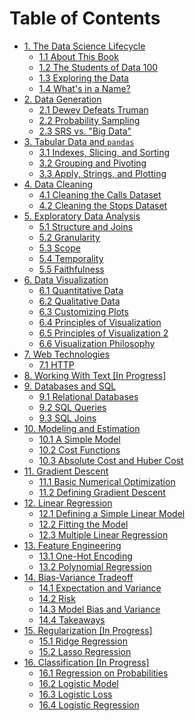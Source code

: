 # Table of Contents

* [1. The Data Science Lifecycle](ch01/the_data_science_lifecycle.md)
  * [1.1 About This Book](ch01/about_this_book.md)
  * [1.2 The Students of Data 100](ch01/the_students_of_ds100_1.md)
  * [1.3 Exploring the Data](ch01/the_students_of_ds100_2.md)
  * [1.4 What's in a Name?](ch01/the_students_of_ds100_3.md)
* [2. Data Generation](ch02/data_generation.md)
  * [2.1 Dewey Defeats Truman](ch02/dewey_truman.md)
  * [2.2 Probability Sampling](ch02/probability_sampling.md)
  * [2.3 SRS vs. "Big Data"](ch02/srs_vs_big_data.md)
* [3. Tabular Data and `pandas`](ch03/tabular_data.md)
  * [3.1 Indexes, Slicing, and Sorting](ch03/indexes_slicing_sorting.md)
  * [3.2 Grouping and Pivoting](ch03/grouping_pivoting.md)
  * [3.3 Apply, Strings, and Plotting](ch03/apply_strings_plotting.md)
* [4. Data Cleaning](ch04/data_cleaning.md)
  * [4.1 Cleaning the Calls Dataset](ch04/cleaning_1.md)
  * [4.2 Cleaning the Stops Dataset](ch04/cleaning_2.md)
* [5. Exploratory Data Analysis](ch05/eda.md)
  * [5.1 Structure and Joins](ch05/eda_structure.md)
  * [5.2 Granularity](ch05/eda_granularity.md)
  * [5.3 Scope](ch05/eda_scope.md)
  * [5.4 Temporality](ch05/eda_temp.md)
  * [5.5 Faithfulness](ch05/eda_faithfulness.md)
* [6. Data Visualization](ch06/visualization.md)
  * [6.1 Quantitative Data](ch06/quantitative_viz.md)
  * [6.2 Qualitative Data](ch06/qualitative_viz.md)
  * [6.3 Customizing Plots](ch06/customizing_with_matplotlib.md)
  * [6.4 Principles of Visualization](ch06/viz_principles.md)
  * [6.5 Principles of Visualization 2](ch06/viz_principles_2.md)
  * [6.6 Visualization Philosophy](ch06/viz_philosophy.md)
* [7. Web Technologies](ch07/web_intro.md)
  * [7.1 HTTP](ch07/web_http.md)
* [8. Working With Text [In Progress]]()
* [9. Databases and SQL](ch09/sql_intro.md)
  * [9.1 Relational Databases](ch09/sql_rdbms.md)
  * [9.2 SQL Queries](ch09/sql_basics.md)
  * [9.3 SQL Joins](ch09/sql_joins.md)
* [10. Modeling and Estimation](ch10/modeling_estimation.md)
  * [10.1 A Simple Model](ch10/modeling_simple.md)
  * [10.2 Cost Functions](ch10/modeling_cost_functions.md)
  * [10.3 Absolute Cost and Huber Cost](ch10/modeling_abs_huber.md)
* [11. Gradient Descent](ch11/gradient_descent.md)
  * [11.1 Basic Numerical Optimization](ch11/gradient_basics.md)
  * [11.2 Defining Gradient Descent](ch11/gradient_descent_define.md)
* [12. Linear Regression](ch12/linear_models.md)
  * [12.1 Defining a Simple Linear Model](ch12/linear_tips.md)
  * [12.2 Fitting the Model](ch12/linear_grad.md)
  * [12.3 Multiple Linear Regression](ch12/linear_multiple.md)
* [13. Feature Engineering](ch13/feature_engineering.md)
  * [13.1 One-Hot Encoding](ch13/feature_one_hot.md)
  * [13.2 Polynomial Regression](ch13/feature_polynomial.md)
* [14. Bias-Variance Tradeoff](ch14/bias_intro.md)
  * [14.1 Expectation and Variance](ch14/bias_random_vars.md)
  * [14.2 Risk]()
  * [14.3 Model Bias and Variance]()
  * [14.4 Takeaways]()
* [15. Regularization [In Progress]]()
  * [15.1 Ridge Regression]()
  * [15.2 Lasso Regression]()
* [16. Classification [In Progress]]()
  * [16.1 Regression on Probabilities]()
  * [16.2 Logistic Model]()
  * [16.3 Logistic Loss]()
  * [16.4 Logistic Regression]()
